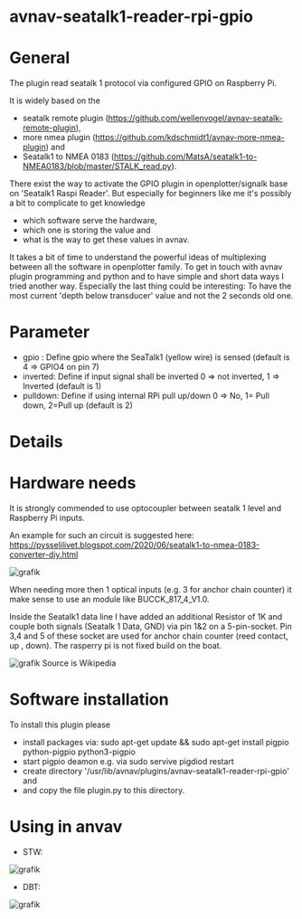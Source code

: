 # avnav-seatalk1-reader-rpi-gpio


# General

The plugin read seatalk 1 protocol via configured GPIO on Raspberry Pi.

It is widely based on the
- seatalk remote plugin (https://github.com/wellenvogel/avnav-seatalk-remote-plugin),
- more nmea plugin      (https://github.com/kdschmidt1/avnav-more-nmea-plugin) and
- Seatalk1 to NMEA 0183 (https://github.com/MatsA/seatalk1-to-NMEA0183/blob/master/STALK_read.py).

There exist the way to activate the GPIO plugin in openplotter/signalk base on 'Seatalk1 Raspi Reader'.
But especially for beginners like me it's possibly a bit to complicate to get knowledge 
- which software serve the hardware, 
- which one is storing the value and 
- what is the way to get these values in avnav.

It takes a bit of time to understand the powerful ideas of multiplexing between all the software in openplotter family.
To get in touch with avnav plugin programming and python and to have simple and short data ways I tried another way.
Especially the last thing could be interesting: To have the most current 'depth below transducer' value and not the 2 seconds old one.

# Parameter

- gpio    : Define gpio where the SeaTalk1 (yellow wire) is sensed (default is 4 => GPIO4 on pin 7)
- inverted: Define if input signal shall be inverted 0 => not inverted, 1 => Inverted (default is 1)
- pulldown: Define if using internal RPi pull up/down 0 => No, 1= Pull down, 2=Pull up (default is 2)

# Details

# Hardware needs
It is strongly commended to use optocoupler between seatalk 1 level and Raspberry Pi inputs.

An example for such an circuit is suggested here: https://pysselilivet.blogspot.com/2020/06/seatalk1-to-nmea-0183-converter-diy.html

![grafik](https://user-images.githubusercontent.com/98450191/153389077-942ecb63-cb50-4e82-a864-6e4f0f91789d.png)

When needing more then 1 optical inputs (e.g. 3 for anchor chain counter) it make sense to use an module like BUCCK_817_4_V1.0.

Inside the Seatalk1 data line I have added an additional Resistor of 1K and couple both signals (Seatalk 1 Data, GND) via pin 1&2 on a 5-pin-socket.
Pin 3,4 and 5 of these socket are used for anchor chain counter (reed contact, up , down).
The rasperry pi is not fixed build on the boat.

![grafik](https://user-images.githubusercontent.com/98450191/153439634-f86f9489-a16b-4b90-9781-0ee49bab2a9d.png) Source is Wikipedia


# Software installation

To install this plugin please 
- install packages via: sudo apt-get update && sudo apt-get install pigpio python-pigpio python3-pigpio
- start pigpio deamon e.g. via sudo servive pigdiod restart
- create directory '/usr/lib/avnav/plugins/avnav-seatalk1-reader-rpi-gpio' and 
- and copy the file plugin.py to this directory.

# Using in anvav
- STW: 

![grafik](https://user-images.githubusercontent.com/98450191/153557139-58853b6d-434a-473a-be48-8eb8cc98663f.png)

- DBT: 

![grafik](https://user-images.githubusercontent.com/98450191/153557342-b5453d97-4b93-4f32-a148-b5365c5bd431.png)


